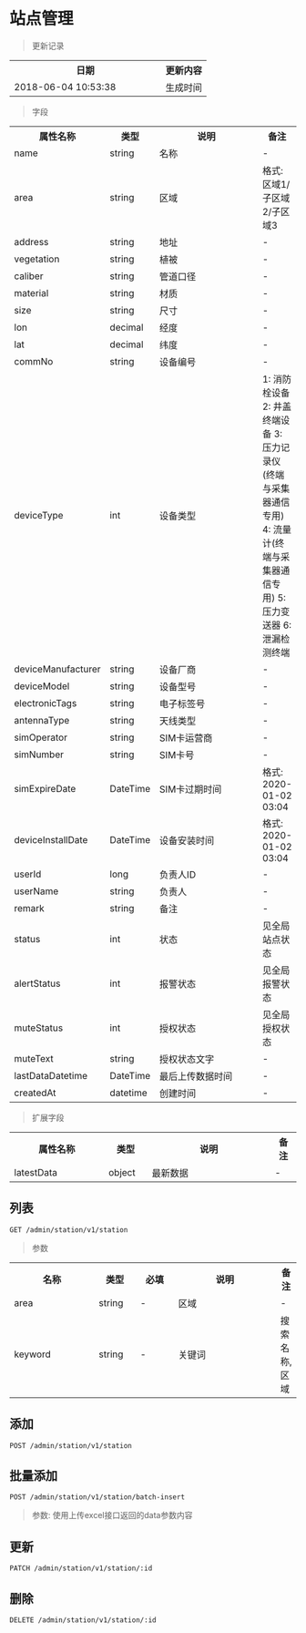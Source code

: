 # 站点管理

> 更新记录

<table>
    <tr>
        <th style="width:250px;">日期</th>
        <th>更新内容</th>
    </tr>
    <tr>
        <td>2018-06-04 10:53:38</td>
        <td>生成时间</td>
    </tr>
</table>

> 字段

<table>
    <tr>
        <th style="width:150px;">属性名称</th>
        <th style="width:60px;">类型</th>
        <th style="width:200px;">说明</th>
        <th>备注</th>
    </tr>
    <tr>
        <td>name</td>
        <td>string</td>
        <td>名称</td>
        <td>-</td>
    </tr>
    <tr>
        <td>area</td>
        <td>string</td>
        <td>区域</td>
        <td>格式: 区域1/子区域2/子区域3</td>
    </tr>
    <tr>
        <td>address</td>
        <td>string</td>
        <td>地址</td>
        <td>-</td>
    </tr>
    <tr>
        <td>vegetation</td>
        <td>string</td>
        <td>植被</td>
        <td>-</td>
    </tr>
    <tr>
        <td>caliber</td>
        <td>string</td>
        <td>管道口径</td>
        <td>-</td>
    </tr>
    <tr>
        <td>material</td>
        <td>string</td>
        <td>材质</td>
        <td>-</td>
    </tr>
    <tr>
        <td>size</td>
        <td>string</td>
        <td>尺寸</td>
        <td>-</td>
    </tr>
    <tr>
        <td>lon</td>
        <td>decimal</td>
        <td>经度</td>
        <td>-</td>
    </tr>
    <tr>
        <td>lat</td>
        <td>decimal</td>
        <td>纬度</td>
        <td>-</td>
    </tr>
    <tr>
        <td>commNo</td>
        <td>string</td>
        <td>设备编号</td>
        <td>-</td>
    </tr>
    <tr>
        <td>deviceType</td>
        <td>int</td>
        <td>设备类型</td>
        <td>1: 消防栓设备 2: 井盖终端设备 3: 压力记录仪(终端与采集器通信专用) 4: 流量计(终端与采集器通信专用) 5: 压力变送器 6: 泄漏检测终端</td>
    </tr>
    <tr>
        <td>deviceManufacturer</td>
        <td>string</td>
        <td>设备厂商</td>
        <td>-</td>
    </tr>
    <tr>
        <td>deviceModel</td>
        <td>string</td>
        <td>设备型号</td>
        <td>-</td>
    </tr>
    <tr>
        <td>electronicTags</td>
        <td>string</td>
        <td>电子标签号</td>
        <td>-</td>
    </tr>
    <tr>
        <td>antennaType</td>
        <td>string</td>
        <td>天线类型</td>
        <td>-</td>
    </tr>
    <tr>
        <td>simOperator</td>
        <td>string</td>
        <td>SIM卡运营商</td>
        <td>-</td>
    </tr>
    <tr>
        <td>simNumber</td>
        <td>string</td>
        <td>SIM卡号</td>
        <td>-</td>
    </tr>
    <tr>
        <td>simExpireDate</td>
        <td>DateTime</td>
        <td>SIM卡过期时间</td>
        <td>格式: 2020-01-02 03:04</td>
    </tr>
    <tr>
        <td>deviceInstallDate</td>
        <td>DateTime</td>
        <td>设备安装时间</td>
        <td>格式: 2020-01-02 03:04</td>
    </tr>
    <tr>
        <td>userId</td>
        <td>long</td>
        <td>负责人ID</td>
        <td>-</td>
    </tr>
    <tr>
        <td>userName</td>
        <td>string</td>
        <td>负责人</td>
        <td>-</td>
    </tr>
    <tr>
        <td>remark</td>
        <td>string</td>
        <td>备注</td>
        <td>-</td>
    </tr>
    <tr>
        <td>status</td>
        <td>int</td>
        <td>状态</td>
        <td>见全局站点状态</td>
    </tr>
    <tr>
        <td>alertStatus</td>
        <td>int</td>
        <td>报警状态</td>
        <td>见全局报警状态</td>
    </tr>
    <tr>
        <td>muteStatus</td>
        <td>int</td>
        <td>授权状态</td>
        <td>见全局授权状态</td>
    </tr>
    <tr>
        <td>muteText</td>
        <td>string</td>
        <td>授权状态文字</td>
        <td>-</td>
    </tr>
    <tr>
        <td>lastDataDatetime</td>
        <td>DateTime</td>
        <td>最后上传数据时间</td>
        <td>-</td>
    </tr>
    <tr>
        <td>createdAt</td>
        <td>datetime</td>
        <td>创建时间</td>
        <td>-</td>
    </tr>   
</table>

> 扩展字段
<table>
    <tr>
        <th style="width:150px;">属性名称</th>
        <th style="width:60px;">类型</th>
        <th style="width:200px;">说明</th>
        <th>备注</th>
    </tr>
    <tr>
        <td>latestData</td>
        <td>object</td>
        <td>最新数据</td>
        <td>-</td>
    </tr>
</table>

## 列表

```
GET /admin/station/v1/station
```

> 参数
<table>
    <tr>
        <th style="width:150px;">名称</th>
        <th style="width:60px;">类型</th>
        <th style="width:60px;">必填</th>
        <th style="width:200px;">说明</th>
        <th>备注</th>
    </tr>
    <tr>
        <td>area</td>
        <td>string</td>
        <td>-</td>
        <td>区域</td>
        <td>-</td>
    </tr>
    <tr>
        <td>keyword</td>
        <td>string</td>
        <td>-</td>
        <td>关键词</td>
        <td>搜索名称,区域</td>
    </tr>
</table>

## 添加

```
POST /admin/station/v1/station
```

## 批量添加

```
POST /admin/station/v1/station/batch-insert
```

> 参数: 使用上传excel接口返回的data参数内容

## 更新

```
PATCH /admin/station/v1/station/:id
```

## 删除

```
DELETE /admin/station/v1/station/:id
```
